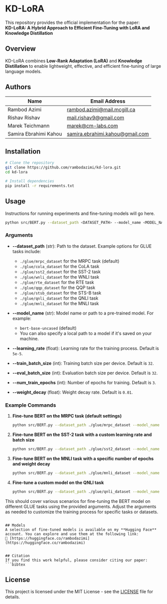 # KD-LoRA

This repository provides the official implementation for the paper:  
**KD-LoRA: A Hybrid Approach to Efficient Fine-Tuning with LoRA and Knowledge Distillation**

## Overview  
KD-LoRA combines **Low-Rank Adaptation (LoRA)** and **Knowledge Distillation** to enable lightweight, effective, and efficient fine-tuning of large language models.

## Authors  

| Name            | Email Address              |
|-----------------|----------------------------|
| Rambod Azimi    | rambod.azimi@mail.mcgill.ca     |
| Rishav Rishav   | mail.rishav9@gmail.com     |
| Marek Teichmann   | marek@cm-labs.com     |
| Samira Ebrahimi Kahou  | samira.ebrahimi.kahou@gmail.com     |


## Installation  
```bash
# Clone the repository
git clone https://github.com/rambodazimi/kd-lora.git
cd kd-lora

# Install dependencies
pip install -r requirements.txt
```

## Usage  
Instructions for running experiments and fine-tuning models will go here.
```bash
python src/BERT.py --dataset_path <DATASET_PATH> --model_name <MODEL_NAME> --learning_rate <LEARNING_RATE> --train_batch_size <TRAIN_BATCH_SIZE> --eval_batch_size <EVAL_BATCH_SIZE> --num_train_epochs <NUM_TRAIN_EPOCHS> --weight_decay <WEIGHT_DECAY>
```

### Arguments

- **--dataset_path** (str): Path to the dataset. Example options for GLUE tasks include:
  - `./glue/mrpc_dataset` for the MRPC task (default)
  - `./glue/cola_dataset` for the CoLA task
  - `./glue/sst2_dataset` for the SST-2 task
  - `./glue/wnli_dataset` for the WNLI task
  - `./glue/rte_dataset` for the RTE task
  - `./glue/qqp_dataset` for the QQP task
  - `./glue/stsb_dataset` for the STS-B task
  - `./glue/qnli_dataset` for the QNLI task
  - `./glue/mnli_dataset` for the MNLI task
  
- **--model_name** (str): Model name or path to a pre-trained model. For example:
  - `bert-base-uncased` (default)
  - You can also specify a local path to a model if it's saved on your machine.

- **--learning_rate** (float): Learning rate for the training process. Default is `5e-5`.

- **--train_batch_size** (int): Training batch size per device. Default is `32`.

- **--eval_batch_size** (int): Evaluation batch size per device. Default is `32`.

- **--num_train_epochs** (int): Number of epochs for training. Default is `3`.

- **--weight_decay** (float): Weight decay rate. Default is `0.01`.

### Example Commands

1. **Fine-tune BERT on the MRPC task (default settings)**

    ```bash
    python src/BERT.py --dataset_path ./glue/mrpc_dataset --model_name bert-base-uncased
    ```

2. **Fine-tune BERT on the SST-2 task with a custom learning rate and batch size**

    ```bash
    python src/BERT.py --dataset_path ./glue/sst2_dataset --model_name bert-base-uncased --learning_rate 3e-5 --train_batch_size 16 --eval_batch_size 16
    ```

3. **Fine-tune BERT on the MNLI task with a specific number of epochs and weight decay**

    ```bash
    python src/BERT.py --dataset_path ./glue/mnli_dataset --model_name bert-base-uncased --num_train_epochs 5 --weight_decay 0.02
    ```

4. **Fine-tune a custom model on the QNLI task**

    ```bash
    python src/BERT.py --dataset_path ./glue/qnli_dataset --model_name <path/to/custom_model> --learning_rate 2e-5
    ```

This should cover various scenarios for fine-tuning the BERT model on different GLUE tasks using the provided arguments. Adjust the arguments as needed to customize the training process for specific tasks or datasets.
```

## Models  
A selection of fine-tuned models is available on my **Hugging Face** account. You can explore and use them at the following link:  
🔗 [https://huggingface.co/rambodazimi](https://huggingface.co/rambodazimi)


## Citation  
If you find this work helpful, please consider citing our paper:
```bibtex
```

## License  
This project is licensed under the MIT License - see the [LICENSE](LICENSE) file for details.
